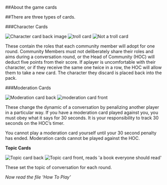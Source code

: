 ##About the game cards

##There are three types of cards.

###Character Cards

![Character card back image](https://coralproject.net/wp-content/uploads/2015/12/Character-Back-B.png) ![troll card](https://coralproject.net/wp-content/uploads/2015/12/Troll-B-copy-7.png) ![Not a troll card](https://coralproject.net/wp-content/uploads/2015/12/No-Troll-B-copy-4.png)


These contain the roles that each community member will adopt for one round. 
Community Members must not deliberately share their roles and aims during a conversation round, or the Head of Community (HOC) will deduct five points from their score. If aplayer is uncomfortable with their character, or if they receive the same one twice in a row, the HOC will allow them to take a new card. The character they discard is placed back into the pack.

###Moderation Cards

![Moderation card back](https://coralproject.net/wp-content/uploads/2015/12/Moderator-Back-B.png) ![moderation card front](https://coralproject.net/wp-content/uploads/2015/12/Moderator-B-copy-2.png)

These change the dynamic of a conversation by penalizing another player in a particular way. 
If you have a moderation card played against you, you must obey what it says for 30 seconds. 
It is your responsibility to track 30 seconds on the HOC’s timer. 

You cannot play a moderation card yourself until your 30 second penalty has ended. 
Moderation cards cannot be played against the HOC.

**Topic Cards**

![Topic card back](https://coralproject.net/wp-content/uploads/2015/12/Topic-Back-B.png) ![Topic card front, reads 'a book everyone should read'](https://coralproject.net/wp-content/uploads/2015/12/Topics-B-copy-3.png)


These set the topic of conversation for each round.

*Now read the file 'How To Play'*
